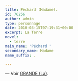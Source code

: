 ```yaml
---
title: Péchard (Madame).
id: 76256
author: admin
type: personnage
date: 2010-03-15T07:19:31+00:00
excerpt: La Terre
novel:
  - terre
main_name: 'Péchard '
secondary_name: Madame
name_suffix: .

---
```

— Voir <a href="/personnage/grande-la/" target="_self">GRANDE (La)</a>.